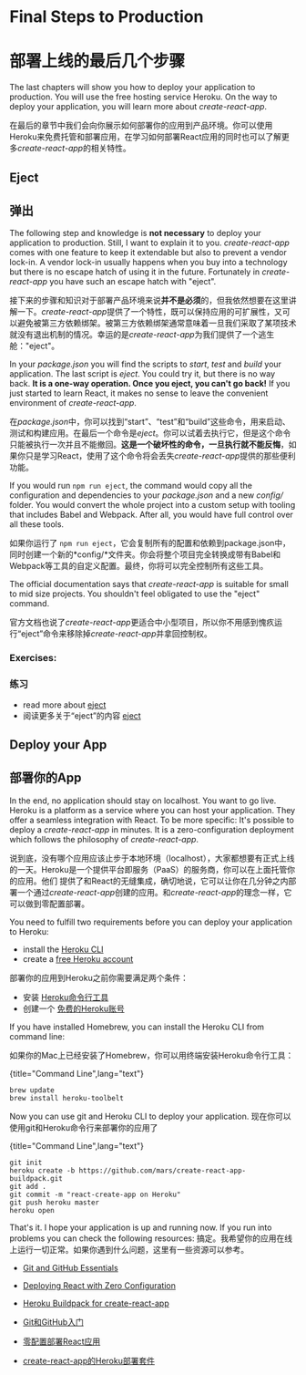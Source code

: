 # Final Steps to Production
# 部署上线的最后几个步骤

The last chapters will show you how to deploy your application to production. You will use the free hosting service Heroku. On the way to deploy your application, you will learn more about *create-react-app*.

在最后的章节中我们会向你展示如何部署你的应用到产品环境。你可以使用Heroku来免费托管和部署应用，在学习如何部署React应用的同时也可以了解更多*create-react-app*的相关特性。

## Eject
## 弹出

The following step and knowledge is **not necessary** to deploy your application to production. Still, I want to explain it to you. *create-react-app* comes with one feature to keep it extendable but also to prevent a vendor lock-in. A vendor lock-in usually happens when you buy into a technology but there is no escape hatch of using it in the future. Fortunately in *create-react-app* you have such an escape hatch with "eject".

接下来的步骤和知识对于部署产品环境来说**并不是必须**的，但我依然想要在这里讲解一下。*create-react-app*提供了一个特性，既可以保持应用的可扩展性，又可以避免被第三方依赖绑架。被第三方依赖绑架通常意味着一旦我们采取了某项技术就没有退出机制的情况。幸运的是*create-react-app*为我们提供了一个逃生舱："eject"。

In your *package.json* you will find the scripts to *start*, *test* and *build* your application. The last script is *eject*. You could try it, but there is no way back. **It is a one-way operation. Once you eject, you can't go back!** If you just started to learn React, it makes no sense to leave the convenient environment of *create-react-app*.

在*package.json*中，你可以找到“start”、“test”和“build”这些命令，用来启动、测试和构建应用。在最后一个命令是*eject*。你可以试着去执行它，但是这个命令只能被执行一次并且不能撤回。**这是一个破坏性的命令，一旦执行就不能反悔**，如果你只是学习React，使用了这个命令将会丢失*create-react-app*提供的那些便利功能。

If you would run `npm run eject`, the command would copy all the configuration and dependencies to your *package.json* and a new *config/* folder. You would convert the whole project into a custom setup with tooling that includes Babel and Webpack. After all, you would have full control over all these tools.

如果你运行了 `npm run eject`，它会复制所有的配置和依赖到package.json中，同时创建一个新的*config/*文件夹。你会将整个项目完全转换成带有Babel和Webpack等工具的自定义配置。最终，你将可以完全控制所有这些工具。

The official documentation says that *create-react-app* is suitable for small to mid size projects. You shouldn't feel obligated to use the "eject" command.

官方文档也说了*create-react-app*更适合中小型项目，所以你不用感到愧疚运行“eject”命令来移除掉*create-react-app*并拿回控制权。

### Exercises:
### 练习

* read more about [eject](https://github.com/facebookincubator/create-react-app#converting-to-a-custom-setup)
* 阅读更多关于“eject”的内容 [eject](https://github.com/facebookincubator/create-react-app#converting-to-a-custom-setup)


## Deploy your App
## 部署你的App

In the end, no application should stay on localhost. You want to go live. Heroku is a platform as a service where you can host your application. They offer a seamless integration with React. To be more specific: It's possible to deploy a *create-react-app* in minutes. It is a zero-configuration deployment which follows the philosophy of *create-react-app*.

说到底，没有哪个应用应该止步于本地环境（localhost），大家都想要有正式上线的一天。Heroku是一个提供平台即服务（PaaS）的服务商，你可以在上面托管你的应用。他们
提供了和React的无缝集成，确切地说，它可以让你在几分钟之内部署一个通过*create-react-app*创建的应用。和*create-react-app*的理念一样，它可以做到零配置部署。

You need to fulfill two requirements before you can deploy your application to Heroku:

* install the [Heroku CLI](https://devcenter.heroku.com/articles/heroku-command-line)
* create a [free Heroku account](https://www.heroku.com/)

部署你的应用到Heroku之前你需要满足两个条件：

* 安装 [Heroku命令行工具](https://devcenter.heroku.com/articles/heroku-command-line)
* 创建一个 [免费的Heroku账号](https://www.heroku.com/)

If you have installed Homebrew, you can install the Heroku CLI from command line:

如果你的Mac上已经安装了Homebrew，你可以用终端安装Heroku命令行工具：

{title="Command Line",lang="text"}
~~~~~~~~
brew update
brew install heroku-toolbelt
~~~~~~~~

Now you can use git and Heroku CLI to deploy your application.
现在你可以使用git和Heroku命令行来部署你的应用了

{title="Command Line",lang="text"}
~~~~~~~~
git init
heroku create -b https://github.com/mars/create-react-app-buildpack.git
git add .
git commit -m "react-create-app on Heroku"
git push heroku master
heroku open
~~~~~~~~

That's it. I hope your application is up and running now. If you run into problems you can check the following resources:
搞定。我希望你的应用在线上运行一切正常。如果你遇到什么问题，这里有一些资源可以参考。

* [Git and GitHub Essentials](https://www.robinwieruch.de/git-essential-commands/)
* [Deploying React with Zero Configuration](https://blog.heroku.com/deploying-react-with-zero-configuration)
* [Heroku Buildpack for create-react-app](https://github.com/mars/create-react-app-buildpack)

* [Git和GitHub入门](https://www.robinwieruch.de/git-essential-commands/)
* [零配置部署React应用](https://blog.heroku.com/deploying-react-with-zero-configuration)
* [create-react-app的Heroku部署套件](https://github.com/mars/create-react-app-buildpack)
